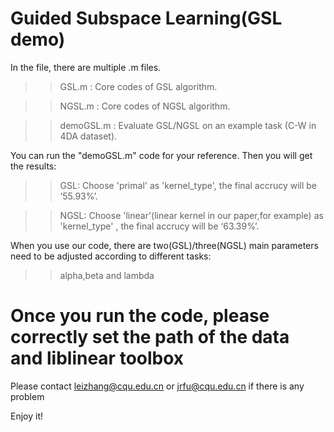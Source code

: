 Guided Subspace Learning(GSL demo)
=======================================
In the file, there are multiple .m files.

>>GSL.m : Core codes of GSL algorithm.

>>NGSL.m : Core codes of NGSL algorithm.

>>demoGSL.m : Evaluate GSL/NGSL on an example task (C-W in 4DA dataset).

You can run the "demoGSL.m" code for your reference.  Then you will get the results:

>>GSL: Choose 'primal' as 'kernel_type', the final accrucy will be ‘55.93%’.

>>NGSL: Choose 'linear'(linear kernel in our paper,for example) as 'kernel_type' , the final accrucy will be ‘63.39%’.

When you use our code, there are two(GSL)/three(NGSL) main parameters need to be adjusted according to different tasks:
>>alpha,beta and lambda 

Once you run the code, please correctly set the path of the data and liblinear toolbox
==========================================
Please contact leizhang@cqu.edu.cn or jrfu@cqu.edu.cn if there is any problem

Enjoy it!
